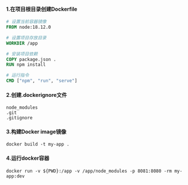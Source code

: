#### 1.在项目根目录创建Dockerfile

```dockerfile
# 设置当前容器镜像
FROM node:18.12.0

# 设置项目存放目录
WORKDIR /app

# 安装项目依赖
COPY package.json .
RUN npm install

# 运行指令
CMD ["npm", "run", "serve"]
```

#### 2.创建.dockerignore文件

```
node_modules
.git
.gitignore
```

#### 3.构建Docker image镜像

```
docker build -t my-app .
```

#### 4.运行docker容器

```
docker run -v ${PWD}:/app -v /app/node_modules -p 8081:8080 -rm my-app:dev
```

